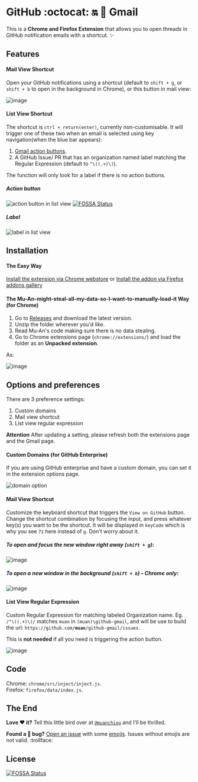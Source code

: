 # GitHub :octocat: :on: :love_letter: Gmail

This is a **Chrome and Firefox Extension** that allows you to open threads in GitHub notification emails with a shortcut. :sparkles:

## Features

#### Mail View Shortcut

Open your GitHub notifications using a shortcut (default to `shift + g`, or `shift + b` to open in the background in Chrome), or this button in mail view:

![image](https://f.cloud.github.com/assets/1153134/1699454/20634378-5f9f-11e3-999c-c0c5e3e96684.png)

#### List View Shortcut

The shortcut is `ctrl + return(enter)`, currently non-customisable. It will trigger one of these two when an email is selected using key navigation(when the blue bar appears):

1. [Gmail action buttons](https://github.com/blog/1891-view-issue-pull-request-buttons-for-gmail).
2. A GitHub Issue/ PR that has an organization named label matching the Regular Expression (default to `^\((.+)\)`).

The function will only look for a label if there is no action buttons.

##### Action button

![action button in list view](https://cloud.githubusercontent.com/assets/1153134/4344159/52248e7c-407b-11e4-9c80-fdc9f8a9f8cc.png)
[![FOSSA Status](https://app.fossa.io/api/projects/git%2Bgithub.com%2FHartmarken%2Fgithub-gmail.svg?type=shield)](https://app.fossa.io/projects/git%2Bgithub.com%2FHartmarken%2Fgithub-gmail?ref=badge_shield)

##### Label

![label in list view](https://f.cloud.github.com/assets/1153134/2073597/f19b6232-8d61-11e3-8e65-b03db4e72217.png)

## Installation

#### The Easy Way

[Install the extension via Chrome webstore](https://chrome.google.com/webstore/detail/github-notification-helpe/gmhijkhbpihfmkmhmcfebmlkaekgmaje) or [Install the addon via Firefox addons gallery](https://addons.mozilla.org/en-US/firefox/addon/github-for-gmail/)

#### The Mu-An-might-steal-all-my-data-so-I-want-to-manually-load-it Way (for Chrome)

1. Go to [Releases](https://github.com/muan/github-gmail/releases) and download the latest version.
2. Unzip the folder wherever you'd like.
3. Read Mu-An's code making sure there is no data stealing.
4. Go to Chrome extensions page (`chrome://extensions/`) and load the folder as an **Unpacked extension**.

As:

![image](https://f.cloud.github.com/assets/1153134/1749652/ae692df6-652e-11e3-869f-65447bfe1a68.png)

## Options and preferences

There are 3 preference settings:

1. Custom domains
2. Mail view shortcut
3. List view regular expression

**Attention** After updating a setting, please refresh both the extensions page and the Gmail page.

#### Custom Domains (for GitHub Enterprise)

If you are using GitHub enterprise and have a custom domain, you can set it in the extension options page.

![domain option](https://f.cloud.github.com/assets/1153134/2075910/2f9b1f70-8d97-11e3-9798-9afcfb550e22.png)

#### Mail View Shortcut

Customize the keyboard shortcut that triggers the `View on GitHub` button. Change the shortcut combination by focusing the input, and press whatever key(s) you want to be the shortcut. It will be displayed in `keyCode` which is why you see `71` here instead of `g`. Don't worry about it.

##### To open and focus the new window right away (`shift + g`):

![image](https://f.cloud.github.com/assets/1153134/2457119/3a485f38-af2e-11e3-978a-ece296676337.png)

##### To open a new window in the background (`shift + b`) – Chrome only:

![image](https://f.cloud.github.com/assets/1153134/2466997/e381dbc2-afb7-11e3-9470-bc722133a265.png)

#### List View Regular Expression

Custom Regular Expression for matching labeled Organization name. Eg. `/^\((.+)\)/` matches `muan` in `(muan)\github-gmail`, and will be use to build the url: `https://github.com/`**`muan`**`/github-gmail/issues`.

This is **not needed** if all you need is triggering the action button. 

![image](https://f.cloud.github.com/assets/1153134/2457127/ac41d204-af2e-11e3-9271-328aeb7a11bf.png)

## Code

Chrome: `chrome/src/inject/inject.js`.<br>
Firefox: `firefox/data/index.js`.

## The End

**Love :heart: it?** Tell this little bird over at [`@muanchiou`](https://twitter.com/muanchiou) and I'll be thrilled.

**Found a :bug: bug?** [Open an issue](https://github.com/muan/github-gmail/issues/new) with some [emojis](http://emoji.muan.co). Issues without emojis are not valid. :trollface:


## License
[![FOSSA Status](https://app.fossa.io/api/projects/git%2Bgithub.com%2FHartmarken%2Fgithub-gmail.svg?type=large)](https://app.fossa.io/projects/git%2Bgithub.com%2FHartmarken%2Fgithub-gmail?ref=badge_large)